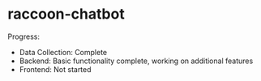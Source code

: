 # raccoon-chatbot
Progress:
  - Data Collection: Complete
  - Backend: Basic functionality complete, working on additional features
  - Frontend: Not started